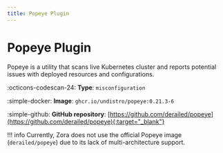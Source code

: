 ```yaml
---
title: Popeye Plugin 
---
```


# Popeye Plugin

Popeye is a utility that scans live Kubernetes cluster and reports potential issues with deployed resources and configurations.

:octicons-codescan-24: **Type**: `misconfiguration`

:simple-docker: **Image**: `ghcr.io/undistro/popeye:0.21.3-6`

:simple-github: **GitHub repository**: [https://github.com/derailed/popeye](https://github.com/derailed/popeye){:target="_blank"}

!!! info
    Currently, Zora does not use the official Popeye image (`derailed/popeye`) due to its lack of multi-architecture support.

